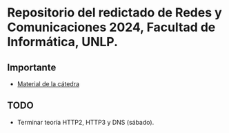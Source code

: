 # Repositorio del redictado de Redes y Comunicaciones 2024, Facultad de Informática, UNLP.

## Importante

-   [Material de la cátedra](https://catedras.linti.unlp.edu.ar/course/view.php?id=1229)

## TODO

-   Terminar teoría HTTP2, HTTP3 y DNS (sábado).
